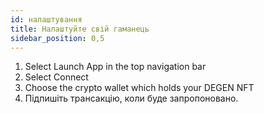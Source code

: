 ```yaml
---
id: налаштування
title: Налаштуйте свій гаманець
sidebar_position: 0,5
---
```


1. Select Launch App in the top navigation bar
2. Select Connect
3. Choose the crypto wallet which holds your DEGEN NFT
4. Підпишіть трансакцію, коли буде запропоновано.
